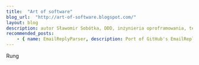 ```yaml
---
title:  "Art of software"
blog_url:  "http://art-of-software.blogspot.com/"
layout: blog
description: autor Sławomir Sobótka, DDD, inżynieria oproframowania, tematyka miękka
recommended_posts:
    - { name: EmailReplyParser, description: Port of GitHub's EmailReplyParser library in PHP. }
---
```


Rung
